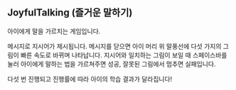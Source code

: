 ## JoyfulTalking (즐거운 말하기)

아이에게 말을 가르치는 게임입니다.

메시지로 지시어가 제시됩니다. 메시지를 닫으면 아이 머리 위 말풍선에 다섯 가지의 그림이 빠른 속도로 바뀌며 나타납니다.
지시어와 일치하는 그림이 보일 때 스페이스바를 눌러 아이에게 말하는 법을 가르쳐주면 성공, 잘못된 그림에서 멈추면 실패입니다.

다섯 번 진행되고 진행률에 따라 아이의 학습 결과가 달라집니다!
